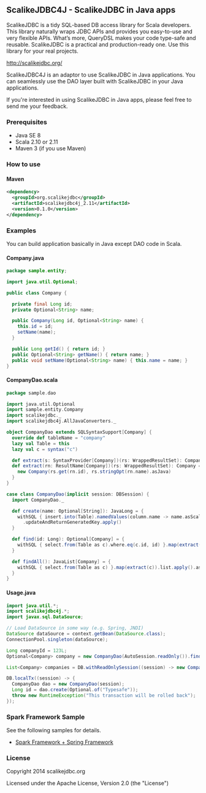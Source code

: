 ## ScalikeJDBC4J - ScalikeJDBC in Java apps

ScalikeJDBC is a tidy SQL-based DB access library for Scala developers. This library naturally wraps JDBC APIs and provides you easy-to-use and very flexible APIs. What’s more, QueryDSL makes your code type-safe and reusable. ScalikeJDBC is a practical and production-ready one. Use this library for your real projects.

http://scalikejdbc.org/

ScalikeJDBC4J is an adaptor to use ScalikeJDBC in Java applications. You can seamlessly use the DAO layer built with ScalikeJDBC in your Java applications.

If you're interested in using ScalikeJDBC in Java apps, please feel free to send me your feedback.

### Prerequisites

- Java SE 8
- Scala 2.10 or 2.11
- Maven 3 (if you use Maven)

### How to use

#### Maven

```xml
<dependency>
  <groupId>org.scalikejdbc</groupId>
  <artifactId>scalikejdbc4j_2.11</artifactId>
  <version>0.1.0</version>
</dependency>
```

### Examples

You can build application basically in Java except DAO code in Scala.

#### Company.java

```java
package sample.entity;

import java.util.Optional;

public class Company {

  private final Long id;
  private Optional<String> name;

  public Company(Long id, Optional<String> name) {
    this.id = id;
    setName(name);
  }

  public Long getId() { return id; }
  public Optional<String> getName() { return name; }
  public void setName(Optional<String> name) { this.name = name; }
}
```

#### CompanyDao.scala

```scala
package sample.dao

import java.util.Optional
import sample.entity.Company
import scalikejdbc._
import scalikejdbc4j.AllJavaConverters._

object CompanyDao extends SQLSyntaxSupport[Company] {
  override def tableName = "company"
  lazy val Table = this
  lazy val c = syntax("c")

  def extract(s: SyntaxProvider[Company])(rs: WrappedResultSet): Company = extract(s.resultName)(rs)
  def extract(rn: ResultName[Company])(rs: WrappedResultSet): Company = {
    new Company(rs.get(rn.id), rs.stringOpt(rn.name).asJava)
  }
}

case class CompanyDao(implicit session: DBSession) {
  import CompanyDao._

  def create(name: Optional[String]): JavaLong = {
    withSQL { insert.into(Table).namedValues(column.name -> name.asScala) }
      .updateAndReturnGeneratedKey.apply()
  }

  def find(id: Long): Optional[Company] = {
    withSQL { select.from(Table as c).where.eq(c.id, id) }.map(extract(c)).single.apply().asJava
  }

  def findAll(): JavaList[Company] = {
    withSQL { select.from(Table as c) }.map(extract(c)).list.apply().asJava
  }
}
```

#### Usage.java

```java
import java.util.*;
import scalikejdbc4j.*;
import javax.sql.DataSource;

// Load DataSource in some way (e.g. Spring, JNDI)
DataSource dataSource = context.getBean(DataSource.class);
ConnectionPool.singleton(dataSource);

Long companyId = 123L;
Optional<Company> company = new CompanyDao(AutoSession.readOnly()).find(companyId);

List<Company> companies = DB.withReadOnlySession((session) -> new CompanyDao(session).findAll());

DB.localTx((session) -> {
  CompanyDao dao = new CompanyDao(session);
  Long id = dao.create(Optional.of("Typesafe"));
  throw new RuntimeException("This transaction will be rolled back");
});
```

### Spark Framework Sample

See the following samples for details.

- [Spark Framework + Spring Framework](https://github.com/scalikejdbc/scalikejdbc4j/tree/master/samples/spark)

### License

Copyright 2014 scalikejdbc.org

Licensed under the Apache License, Version 2.0 (the "License")


